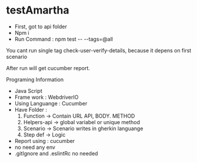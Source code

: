 # testAmartha

- First, got to api folder
- Npm i
- Run Command : npm test -- --tags=@all

You cant run single tag check-user-verify-details, because it depens on first scenario

After run will get cucumber report.

Programing Information
- Java Script
- Frame work : WebdriverIO
- Using Languange : Cucumber
- Have Folder :
  1. Function -> Contain URL API, BODY. METHOD
  2. Helpers-api -> global variabel or unique method
  3. Scenario -> Scenario writes in gherkin languange
  4. Step def -> Logic
- Report using : cucumber
- no need any env
- .gitIgnore and .eslintRc no needed